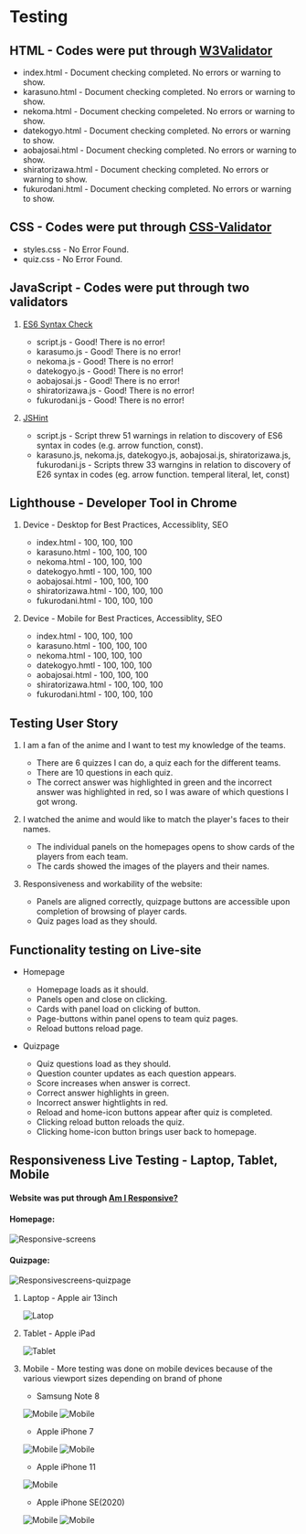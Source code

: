# Testing 

## HTML - Codes were put through [W3Validator](https://validator.w3.org/)
* index.html - Document checking completed. No errors or warning to show.
* karasuno.html - Document checking completed. No errors or warning to show.
* nekoma.html - Document checking compeleted. No errors or warning to show.
* datekogyo.html - Document checking completed. No errors or warning to show. 
* aobajosai.html - Document checking completed. No errors or warning to show.
* shiratorizawa.html - Document checking completed. No errors or warning to show.
* fukurodani.html - Document checking completed. No errors or warning to show.

## CSS - Codes were put through [CSS-Validator](https://jigsaw.w3.org/css-validator/validator)
* styles.css - No Error Found.
* quiz.css - No Error Found.

## JavaScript - Codes were put through two validators 
1.  [ES6 Syntax Check](https://www.piliapp.com/syntax-check/es6/) 
    * script.js - Good! There is no error!
    * karasumo.js - Good! There is no error!
    * nekoma.js - Good! There is no error!
    * datekogyo.js - Good! There is no error!
    * aobajosai.js - Good! There is no error!
    * shiratorizawa.js - Good! There is no error!
    * fukurodani.js - Good! There is no error!

2. [JSHint](https://jshint.com/)
    * script.js - Script threw 51 warnings in relation to discovery of ES6 syntax in codes (e.g. arrow function, const). 
    * karasuno.js, nekoma.js, datekogyo.js, aobajosai.js, shiratorizawa.js, fukurodani.js - Scripts threw 33 warngins in relation to discovery of E26 syntax in codes (eg. arrow function. temperal literal, let, const)

## Lighthouse - Developer Tool in Chrome
1. Device - Desktop for Best Practices, Accessiblity, SEO
    * index.html - 100, 100, 100
    * karasuno.html - 100, 100, 100
    * nekoma.html - 100, 100, 100
    * datekogyo.hmtl - 100, 100, 100
    * aobajosai.html - 100, 100, 100
    * shiratorizawa.html - 100, 100, 100
    * fukurodani.html - 100, 100, 100

2. Device - Mobile for Best Practices, Accessiblity, SEO
    * index.html - 100, 100, 100
    * karasuno.html - 100, 100, 100
    * nekoma.html - 100, 100, 100
    * datekogyo.hmtl - 100, 100, 100
    * aobajosai.html - 100, 100, 100
    * shiratorizawa.html - 100, 100, 100
    * fukurodani.html - 100, 100, 100

## Testing User Story
1. I am a fan of the anime and I want to test my knowledge of the teams.
    * There are 6 quizzes I can do, a quiz each for the different teams. 
    * There are 10 questions in each quiz.
    * The correct answer was highlighted in green and the incorrect answer was highlighted in red, so I was aware of which questions I got wrong.

2. I watched the anime and would like to match the player's faces to their names. 
    * The individual panels on the homepages opens to show cards of the players from each team.
    * The cards showed the images of the players and their names.

3. Responsiveness and workability of the website:
    * Panels are aligned correctly, quizpage buttons are accessible upon completion of browsing of player cards.
    * Quiz pages load as they should.

## Functionality testing on Live-site
* Homepage
    * Homepage loads as it should. 
    * Panels open and close on clicking.
    * Cards with panel load on clicking of button.
    * Page-buttons within panel opens to team quiz pages.
    * Reload buttons reload page.

* Quizpage 
    * Quiz questions load as they should.
    * Question counter updates as each question appears.
    * Score increases when answer is correct.
    * Correct answer highlights in green.
    * Incorrect answer hightlights in red.
    * Reload and home-icon buttons appear after quiz is completed.
    * Clicking reload button reloads the quiz.
    * Clicking home-icon button brings user back to homepage.

## Responsiveness Live Testing - Laptop, Tablet, Mobile 
#### Website was put through [Am I Responsive?](http://ami.responsivedesign.is/) 
#### Homepage:

![Responsive-screens](assets/images/readme-img/responsive-screens.png)

#### Quizpage:
![Responsivescreens-quizpage](assets/images/readme-img/responsivescreens-quizpage.png)

1. Laptop - Apple air 13inch 

    ![Latop](assets/images/readme-img/appleairlaptop13inch.JPG)

2. Tablet - Apple iPad

    ![Tablet](assets/images/readme-img/tablet-ipad.PNG)

3. Mobile - More testing was done on mobile devices because of the various viewport sizes depending on brand of phone
    * Samsung Note 8

    ![Mobile](assets/images/readme-img/mobile-samsungnote8.jpeg) ![Mobile](assets/images/readme-img/mobile-samsungnote8-quiz.jpeg)

    * Apple iPhone 7 

    ![Mobile](assets/images/readme-img/haikyuu-mobile-iPhone7.jpeg) ![Mobile](assets/images/readme-img/haikyuu-mobile-iphone7-card.jpeg)

    * Apple iPhone 11 

    ![Mobile](assets/images/readme-img/mobile-iphone11.jpeg)

    * Apple iPhone SE(2020)

    ![Mobile](assets/images/readme-img/mobile-iphonese.PNG) ![Mobile](assets/images/readme-img/mobile-iphonese-quiz.png)


